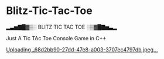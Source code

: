 # Blitz-Tic-Tac-Toe

▂▃▅▇█▓▒░ BLITZ TIC TAC TOE ░▒▓█▇▅▃▂


Just A Tic TAc Toe Console Game in C++

[Uploading _68d2bb90-27dd-47e8-a003-3707ec4797db.jpeg…]()




